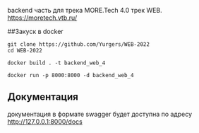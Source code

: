 backend часть для трека MORE.Tech 4.0  трек WEB.
https://moretech.vtb.ru/

##Закуск в docker

```buildoutcfg
git clone https://github.com/Yurgers/WEB-2022
cd WEB-2022

docker build . -t backend_web_4

docker run -p 8000:8000 -d backend_web_4
```

## Документация
документация в формате swagger будет доступна по адресу
http://127.0.0.1:8000/docs


